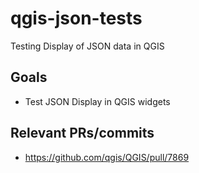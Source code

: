 # qgis-json-tests
Testing Display of JSON data in QGIS

## Goals
- Test JSON Display in QGIS widgets

## Relevant PRs/commits
- https://github.com/qgis/QGIS/pull/7869
